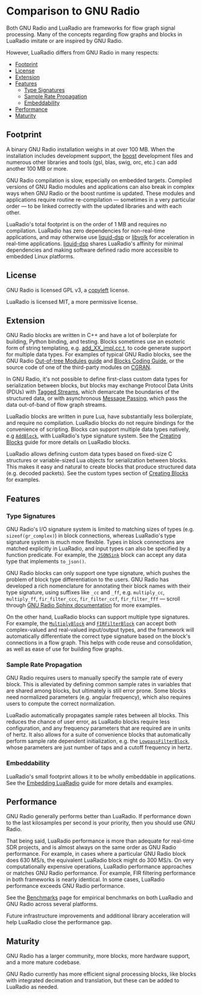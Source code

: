 # Comparison to GNU Radio

Both GNU Radio and LuaRadio are frameworks for flow graph signal processing.
Many of the concepts regarding flow graphs and blocks in LuaRadio imitate or
are inspired by GNU Radio.

However, LuaRadio differs from GNU Radio in many respects:

* [Footprint](#footprint)
* [License](#license)
* [Extension](#extension)
* [Features](#features)
    * [Type Signatures](#type-signatures)
    * [Sample Rate Propagation](#sample-rate-propagation)
    * [Embeddability](#embeddability)
* [Performance](#performance)
* [Maturity](#maturity)

## Footprint

A binary GNU Radio installation weighs in at over 100 MB. When the installation
includes development support, the [boost](http://www.boost.org/) development
files and numerous other libraries and tools (gsl, blas, swig, orc, etc.) can
add another 100 MB or more.

GNU Radio compilation is slow, especially on embedded targets. Compiled
versions of GNU Radio modules and applications can also break in complex ways
when GNU Radio or the boost runtime is updated. These modules and applications
require routine re-compilation — sometimes in a very particular order — to be
linked correctly with the updated libraries and with each other.

LuaRadio's total footprint is on the order of 1 MB and requires no compilation.
LuaRadio has zero dependencies for non-real-time applications, and may
otherwise use [liquid-dsp](https://github.com/jgaeddert/liquid-dsp) or
[libvolk](http://libvolk.org/) for acceleration in real-time applications.
[liquid-dsp](https://github.com/jgaeddert/liquid-dsp) shares LuaRadio's
affinity for minimal dependencies and making software defined radio more
accessible to embedded Linux platforms.

## License

GNU Radio is licensed GPL v3, a
[copyleft](https://en.wikipedia.org/wiki/Copyleft) license.

LuaRadio is licensed MIT, a more permissive license.

## Extension

GNU Radio blocks are written in C++ and have a lot of boilerplate for building,
Python binding, and testing. Blocks sometimes use an esoteric form of string
templating, e.g.
[add_XX_impl.cc.t](https://github.com/gnuradio/gnuradio/blob/v3.7.9.2/gr-blocks/lib/add_XX_impl.cc.t#L53),
to code generate support for multiple data types.  For examples of typical GNU
Radio blocks, see the GNU Radio [Out-of-tree Modules
guide](http://gnuradio.org/redmine/projects/gnuradio/wiki/OutOfTreeModules) and
[Blocks Coding
Guide](http://gnuradio.org/redmine/projects/gnuradio/wiki/BlocksCodingGuide),
or the source code of one of the third-party modules on
[CGRAN](http://www.cgran.org/).

In GNU Radio, it's not possible to define first-class custom data types for
serialization between blocks, but blocks may exchange Protocol Data Units
(PDUs) with [Tagged
Streams](http://gnuradio.org/doc/doxygen/page_tagged_stream_blocks.html), which
demarcate the boundaries of the structured data, or with asynchronous [Message
Passing](http://gnuradio.org/doc/doxygen/page_msg_passing.html), which pass the
data out-of-band of flow graph streams.

LuaRadio blocks are written in pure Lua, have substantially less boilerplate,
and require no compilation. LuaRadio blocks do not require bindings for the
convenience of scripting. Blocks can support multiple data types natively, e.g
[`AddBlock`](../radio/blocks/signal/add.lua), with LuaRadio's type signature
system.  See the [Creating Blocks](3.creating_blocks.md) guide for more details
on LuaRadio blocks.

LuaRadio allows defining custom data types based on fixed-size C structures or
variable-sized Lua objects for serialization between blocks. This makes it easy
and natural to create blocks that produce structured data (e.g. decoded
packets). See the custom types section of [Creating
Blocks](3.creating_blocks.md#custom-types) for examples.

## Features

### Type Signatures

GNU Radio's I/O signature system is limited to matching sizes of types (e.g.
`sizeof(gr_complex)`) in block connections, whereas LuaRadio's type signature
system is much more flexible. Types in block connections are matched explicitly
in LuaRadio, and input types can also be specified by a function predicate.
For example, the [`JSONSink`](0.reference_manual.md#jsonsink) block can accept
any data type that implements `to_json()`.

GNU Radio blocks can only support one type signature, which pushes the problem
of block type differentiation to the users. GNU Radio has developed a rich
nomenclature for annotating their block names with their type signature, using
suffixes like `_cc` and `_ff`, e.g. `multiply_cc`, `multiply_ff`,
`fir_filter_ccc`, `fir_filter_ccf`, `fir_filter_fff` — scroll through [GNU
Radio Sphinx documentation](http://gnuradio.org/doc/sphinx/) for more examples.

On the other hand, LuaRadio blocks can support multiple type signatures. For
example, the [`MultiplyBlock`](0.reference_manual.md#multiplyblock) and
[`FIRFilterBlock`](0.reference_manual.md#firfilterblock) can accept both
complex-valued and real-valued input/output types, and the framework will
automatically differentiate the correct type signature based on the block's
connections in a flow graph. This helps with code reuse and consolidation, as
well as ease of use for building flow graphs.

### Sample Rate Propagation

GNU Radio requires users to manually specify the sample rate of every block.
This is alleviated by defining common sample rates in variables that are shared
among blocks, but ultimately is still error prone. Some blocks need normalized
parameters (e.g. angular frequency), which also requires users to compute the
correct normalization.

LuaRadio automatically propagates sample rates between all blocks.  This
reduces the chance of user error, as LuaRadio blocks require less
configuration, and any frequency parameters that are required are in units of
hertz. It also allows for a suite of convenience blocks that automatically
perform sample rate dependent initialization, e.g.  the
[`LowpassFilterBlock`](0.reference_manual.md#lowpassfilterblock), whose
parameters are just number of taps and a cutoff frequency in hertz.

### Embeddability

LuaRadio's small footprint allows it to be wholly embeddable in applications.
See the [Embedding LuaRadio](4.embedding_luaradio.md) guide for more details
and examples.

## Performance

GNU Radio generally performs better than LuaRadio. If performance down to the
last kilosamples per second is your priority, then you should use GNU Radio.

That being said, LuaRadio performance is more than adequate for real-time SDR
projects, and is almost always on the same order as GNU Radio performance. For
example, in cases where a particular GNU Radio block does 630 MS/s, the
equivalent LuaRadio block might do 300 MS/s. On very computationally expensive
operations, LuaRadio performance approaches or matches GNU Radio performance.
For example, FIR filtering performance in both frameworks is nearly identical.
In some cases, LuaRadio performance exceeds GNU Radio performance.

See the [Benchmarks](http://luaradio.io/benchmarks) page for empirical
benchmarks on both LuaRadio and GNU Radio across several platforms.

Future infrastructure improvements and additional library acceleration will
help LuaRadio close the performance gap.

## Maturity

GNU Radio has a larger community, more blocks, more hardware support, and a
more mature codebase.

GNU Radio currently has more efficient signal processing blocks, like blocks
with integrated decimation and translation, but these can be added to LuaRadio
as needed.
